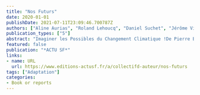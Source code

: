 ```yaml
---
title: "Nos Futurs"
date: 2020-01-01
publishDate: 2021-07-11T23:09:46.700787Z
authors: ["Aline Aurias", "Roland Lehoucq", "Daniel Suchet", "Jérôme Vincent"]
publication_types: ["5"]
abstract: "Imaginer les Possibles du Changement Climatique !De Pierre BORDAGE , Estelle FAYE , Chloé CHEVALIER , Claude ECKEN , Raphaël GRANIER DE CASSAGNAC , Sylvie LAIN ́, JeanneA DEBATS , JeanMarc LIGNY , Laurent GENEFORT , Audrey BERRY , Anne BARRE , Philippe BIHOUIX , Vincent VIGUI',́ François MOUTOU , V'eńique MOREIRA , MarieJeanne HUSSET , Matthieu AUZANNEAU , Sylvain PELLERIN , Isabelle CZERNICHOWSKILAURIOL , Pascal MAUGIS , Jane LECOMTE , Claire CHENU , Catherine DUFOURNos Futurs est une anthologie de textes destin'es̀́ sensibiliser,  ̀informer et `p̀roduire des r'eci ́autour des enjeux du changement climatique.Ce livre part d un double constat :D'une part, la transition 'ecolíque au sens large, et les changements radicaux qui l'accompagnent, int'eresst́ et pr'eoccupt́ un public de plus en plus large, qui cherche des moyens de se saisir du sujet.D'autre part, alors que l'homme est un animal d'histoires, nous manquons de r'ecits pŕ nous approprier ces futurs, souhait'es ou suś. Certes, le GIEC (Groupe Intergouvernemental d'experts sur l'Evolution du Climat) produit r'eguli`emńt un panorama des cons'equences  ́ǹg terme du changement climatique qui permet d'imaginer `a qì le monde risque de ressembler. Mais ces rapports, s'ils font r'ef'erence  ́so ́fondamentaux pour une prise de d'ecision 'eclŕ'ee, neónt queéu lus par le grand public et peinent `a atìndre les imaginaires.C'est pour ça que nous avons form'e dix binômes t́eur-chercheur qui se saisiront de dix th`emes r̀mi ceux 'etudi'es par le ÉC, etónt le choix a fait l'objet d'un sondage aupr`es d'ul̀arge public. L'ambition est de pr'esenter ces dix thḿes so ̀un double 'eclairage : celui deá fiction, pour explorer les possibles, et celui de la vulgarisation scientifique, pour expliquer l''etat des connaissance ́En rassemblant ces vingt textes, issus de la rencontre entre auteurs et chercheurs, l'objectif est de donner `a voir ld̀iff'erence et la compl'emt́arit'e entre ces úx approch ́qui vont t̂re indispensables pour s'approprier les bouleversements qui s'annoncent.Nos Futurs s'adresse `a un largp̀ublic, des lecteurs qui cherchent comment aborder les enjeux climatiques aux militants d'ej`a engag'e ̀en passanṕar les amatŕs d'imaginaires sans pr'eoccupation initiale pour lćlimat.Les porteurs du projet :L'id'ee de ce livre a germ'e danĺe cerveau de Aline Auás (journaliste scientifique), Roland Lehoucq (astrophysicien au CEA et pr'esident du festival de l'imagiíre Les Utopiales), Daniel Suchet (Ma^r̂e de conf'erences `a l'Ecole pỳtechniqu ́et J'er^o ̂Vincent (directeur de laáison d 'edition ActuSF), `a Nantes, unò ́de novembre 2018, durant le festival des Utopiales.Les partenaires :Ce livre a 'et'e rendu possible par le soutied́e  ́Diagonale ParisSaclay ainsi que de la chaire Arts et Science de l'Ecole polytechnique, de l'Ecole Nationale Sup'erieure des Arts D'ecoratifs et de ŕis Science et Lettś. Il est 'egalement soutenu par le Collectif Citéns Pour le Climat, la fondation Elyx, le festival des Utopiales, l'association S[cube] et le r'eseau des m'ediath`eques de Pariàcla"
featured: false
publication: "*ACTU SF*"
links:
- name: URL
  url: https://www.editions-actusf.fr/a/collectifd-auteur/nos-futurs
tags: ["Adaptation"]
categories:
- Book or reports
---
```


